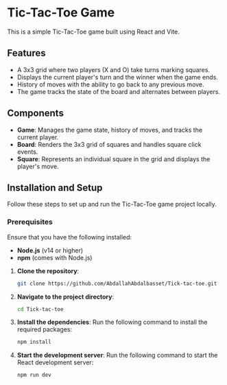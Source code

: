 # Tic-Tac-Toe Game

This is a simple Tic-Tac-Toe game built using React and Vite.

## Features

- A 3x3 grid where two players (X and O) take turns marking squares.
- Displays the current player's turn and the winner when the game ends.
- History of moves with the ability to go back to any previous move.
- The game tracks the state of the board and alternates between players.

## Components

- **Game**: Manages the game state, history of moves, and tracks the current player.
- **Board**: Renders the 3x3 grid of squares and handles square click events.
- **Square**: Represents an individual square in the grid and displays the player's move.

## Installation and Setup

Follow these steps to set up and run the Tic-Tac-Toe game project locally.

### Prerequisites

Ensure that you have the following installed:

- **Node.js** (v14 or higher)
- **npm** (comes with Node.js)
  
1. **Clone the repository**:
   ```bash
   git clone https://github.com/AbdallahAbdalbasset/Tick-tac-toe.git

2. **Navigate to the project directory**:
   ```bash
   cd Tick-tac-toe

3. **Install the dependencies**: Run the following command to install the required packages:
   ```bash
   npm install

4. **Start the development server**: Run the following command to start the React development server:
   ```bash
   npm run dev

